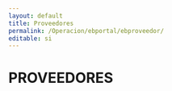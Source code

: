 ```yaml
---
layout: default
title: Proveedores
permalink: /Operacion/ebportal/ebproveedor/
editable: si
---
```


# PROVEEDORES

